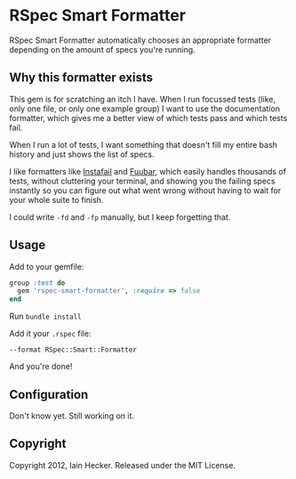 # RSpec Smart Formatter

RSpec Smart Formatter automatically chooses an appropriate formatter depending on the amount of
specs you're running.

## Why this formatter exists

This gem is for scratching an itch I have. When I run focussed tests (like, only one file, or only
one example group) I want to use the documentation formatter, which gives me a better view of which
tests pass and which tests fail.

When I run a lot of tests, I want something that doesn't fill my entire bash history and just shows
the list of specs.

I like formatters like [Instafail](https://github.com/grosser/rspec-instafail) and
[Fuubar](https://github.com/jeffkreeftmeijer/fuubar), which easily handles thousands of tests,
without cluttering your terminal, and showing you the failing specs instantly so you can figure out
what went wrong without having to wait for your whole suite to finish.

I could write `-fd` and `-fp` manually, but I keep forgetting that.

## Usage

Add to your gemfile:

``` ruby
group :test do
  gem 'rspec-smart-formatter', :require => false
end
```

Run `bundle install`


Add it your `.rspec` file:

```
--format RSpec::Smart::Formatter
```

And you're done!

## Configuration

Don't know yet. Still working on it.


## Copyright

Copyright 2012, Iain Hecker. Released under the MIT License.
